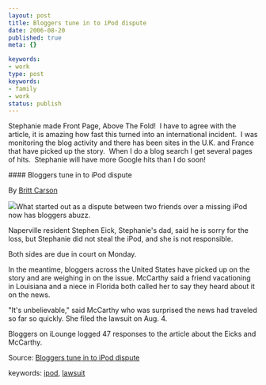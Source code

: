 ```yaml
---
layout: post
title: Bloggers tune in to iPod dispute
date: 2006-08-20
published: true
meta: {}

keywords:
- work
type: post
keywords:
- family
- work
status: publish
---
```



Stephanie made Front Page, Above The Fold!  I have to agree with the article, it is amazing how fast this turned into an international incident.  I was monitoring the blog activity and there has been sites in the U.K. and France that have picked up the story.  When I do a blog search I get several pages of hits.  Stephanie will have more Google hits than I do soon!

 <!-- blockquote  --> #### Bloggers tune in to iPod dispute



By [Britt Carson](mailto:bcarson@scn1.com?Subject=SCN1.Story.Response)



[![](http://www.andyeick.com/_blogMedia/BloggerstuneintoiPoddispute_140CE/steph_thumb1.jpg)](http://www.andyeick.com/_blogMedia/BloggerstuneintoiPoddispute_140CE/steph5.jpg)What started out as a dispute between two friends over a missing iPod now has bloggers abuzz.



Naperville resident Stephen Eick, Stephanie's dad, said he is sorry for the loss, but Stephanie did not steal the iPod, and she is not responsible.



Both sides are due in court on Monday.



In the meantime, bloggers across the United States have picked up on the story and are weighing in on the issue. McCarthy said a friend vacationing in Louisiana and a niece in Florida both called her to say they heard about it on the news.



"It's unbelievable," said McCarthy who was surprised the news had traveled so far so quickly. She filed the lawsuit on Aug. 4.



Bloggers on iLounge logged 47 responses to the article about the Eicks and McCarthy.

<!-- endblockquote  -->

Source: [Bloggers tune in to iPod dispute](http://www.suburbanchicagonews.com/sunpub/naper/top/6_1_NA20_IPOD_S10820.htm)



keywords: [ipod](http://technorati.com/tag/ipod), [lawsuit](http://technorati.com/tag/lawsuit)

